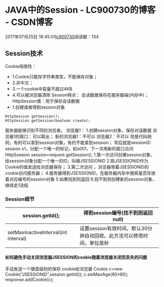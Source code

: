 # JAVA中的Session - LC900730的博客 - CSDN博客
2017年07月25日 18:45:01[lc900730](https://me.csdn.net/LC900730)阅读数：134
## Session技术
Cookie局限性： 
- 1.Cookie只能存字符串类型，不能保存对象；
- 2.非中文；
- 3.一个cookie中容量不超过4KB
- 4.可以被浏览器清除
Session特点： 
    会话数据保存在服务器端(内存中)；
HttpSession类：用于保存会话数据 
- 1.创建或者得到session对象
```
HttpSession getSession();
HttpSession getSession(boolean create);
```
服务器能够识别不同的浏览者。
浏览器1： 
1.创建session对象，保存对话数据 
浏览器1的窗口：可以取出； 
新的浏览器1：不可以 
浏览器2：不可以
但是代码相同，有的可以拿到session对象，有的不能拿到session； 
背后就是sessionID
session s1，分配一个唯一的标记，如s001，下一次用新的窗口访问
HttpSseeion session=request.getSession();
1.第一次访问创建session对象，给session对象分配一个唯一的ID，叫做JSESSIONID 
2.把JSESSIONID作为Cookie的值发送给浏览器保存； 
3.第二次访问 ，浏览器带着JSESSIONID的cookie访问服务器； 
4.服务器得到JSESSIONID，在服务器内存中搜索是否存放着对应编号的session对象 
5.如果找到则返回 
6.找不到则创建新的session对象，继续走1流程
### Session细节
|session.getId();|得到session编号(找不到则返回null)|
|----|----|
|setMaxinactiveInterval(int interval)|设置session有效时间，默认30分钟自动回收。此方法可以修改时间，单位是秒|
#### 如何避免手动关闭浏览器JSESSION的cookie随着浏览器关闭而丢失的问题
手动发送一个硬盘级别的保存 cookie给浏览器 
Cookie c=new Cookie(“JSESSIONID”,session.getId()); 
c.setMaxAge(60*60); 
response.addCookie(c);

